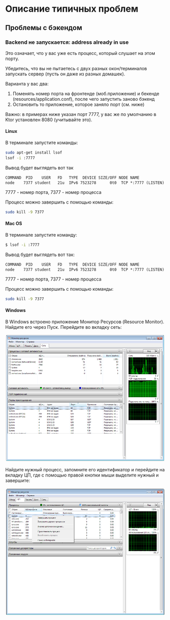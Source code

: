 # Описание типичных проблем

## Проблемы с бэкендом

### Backend не запускается: address already in use

Это означает, что у вас уже есть процесс, который слушает на этом порту.

Убедитесь, что вы не пытаетесь с двух разных окон/терминалов запускать сервер (пусть он даже из разных домашек).

Варианта у вас два:
1. Поменять номер порта на фронтенде (моб.приложение) и бекенде (resources/application.conf), после чего запустить заново бэкенд
1. Остановить то приложение, которое заняло порт (см. ниже)

Важно: в примерах ниже указан порт 7777, у вас же по умолчанию в Ktor установлен 8080 (учитывайте это).

#### Linux

В терминале запустите команды:
```sh
sudo apt-get install lsof
lsof -i :7777
```

Вывод будет выглядеть вот так
```
COMMAND  PID    USER   FD   TYPE  DEVICE SIZE/OFF NODE NAME
node    7377 student   21u  IPv6 7523278      0t0  TCP *:7777 (LISTEN)
```

7777 - номер порта, 7377 - номер процесса

Процесс можно завершить с помощью команды:
```sh
sudo kill -9 7377
```

#### Mac OS

В терминале запустите команду:
```sh
$ lsof -i :7777
```

Вывод будет выглядеть вот так:
```
COMMAND  PID    USER   FD   TYPE  DEVICE SIZE/OFF NODE NAME
node    7377 student   21u  IPv6 7523278      0t0  TCP *:7777 (LISTEN)
```

7777 - номер порта, 7377 - номер процесса

Процесс можно завершить с помощью команды:
```sh
sudo kill -9 7377
```

#### Windows

В Windows встроено приложение Монитор Ресурсов (Resource Monitor). Найдите его через Пуск. Перейдите во вкладку сеть:

![](./pic/EADDRINUSE1.png)

Найдите нужный процесс, запомните его идентификатор и перейдите на вкладку ЦП, где с помощью правой кнопки мыши выделите нужный и завершите:

![](./pic/EADDRINUSE2.png)

